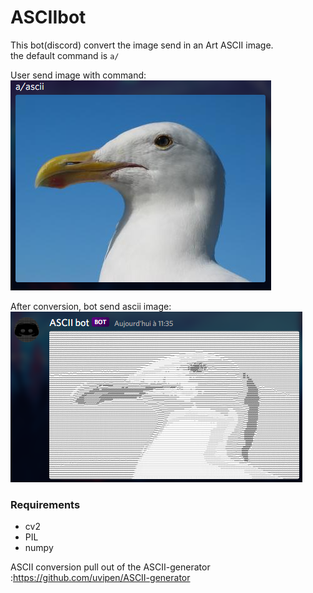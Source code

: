 # ASCIIbot

This bot(discord) convert the image send in an Art ASCII image.  
the default command is ```a/```   

User send image with command:   
![alt text](https://github.com/Pyrobauve/ASCIIbot/blob/main/demo/user-image.png)   

After conversion, bot send ascii image:   
![alt text](https://github.com/Pyrobauve/ASCIIbot/blob/main/demo/ascii-image.png)   
### Requirements
* cv2
* PIL
* numpy

ASCII conversion pull out of the ASCII-generator :https://github.com/uvipen/ASCII-generator
